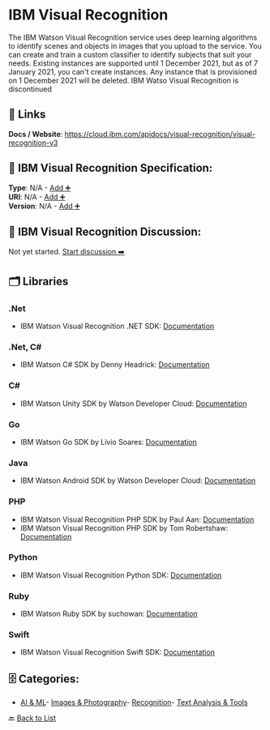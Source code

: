 # IBM Visual Recognition

The IBM Watson Visual Recognition service uses deep learning algorithms to identify scenes and objects in images that you upload to the service. You can create and train a custom classifier to identify subjects that suit your needs. Existing instances are supported until 1 December 2021, but as of 7 January 2021, you can't create instances. Any instance that is provisioned on 1 December 2021 will be deleted. IBM Watso Visual Recognition is discontinued

##  🔗 Links
**Docs / Website**: https://cloud.ibm.com/apidocs/visual-recognition/visual-recognition-v3

## 🧬 IBM Visual Recognition Specification:
**Type**: N/A - [Add ➕](https://github.com/apis-list/apis-list/edit/main/apis.yaml#L9593)  
**URI**: N/A - [Add ➕](https://github.com/apis-list/apis-list/edit/main/apis.yaml#L9593)  
**Version**: N/A - [Add ➕](https://github.com/apis-list/apis-list/edit/main/apis.yaml#L9593)

## 💬 IBM Visual Recognition Discussion:
Not yet started. [Start discussion ➡️](https://github.com/apis-list/apis-list/discussions/new)

## 🗂️ Libraries
### .Net
-  IBM Watson Visual Recognition .NET SDK: [Documentation](https://github.com/watson-developer-cloud/dotnet-standard-sdk)
### .Net, C#
- IBM Watson C# SDK by Denny Headrick: [Documentation](https://github.com/dennyboy/WatsonCSharp)
### C#
- IBM Watson Unity SDK by Watson Developer Cloud: [Documentation](https://github.com/watson-developer-cloud/unity-sdk)
### Go
- IBM Watson Go SDK by Livio Soares: [Documentation](https://github.com/liviosoares/go-watson-sdk)
### Java
- IBM Watson Android SDK by Watson Developer Cloud: [Documentation](https://github.com/watson-developer-cloud/android-sdk)
### PHP
- IBM Watson Visual Recognition PHP SDK by Paul Aan: [Documentation](https://github.com/weburnit/ibm-watson-visual-regconition)
- IBM Watson Visual Recognition PHP SDK by Tom Robertshaw: [Documentation](https://github.com/bobbyshaw/ibm-watson-visual-recognition-php)
### Python
- IBM Watson Visual Recognition Python SDK: [Documentation](https://github.com/watson-developer-cloud/python-sdk)
### Ruby
- IBM Watson Ruby SDK by suchowan: [Documentation](https://github.com/suchowan/watson-api-client)
### Swift
- IBM Watson Visual Recognition Swift SDK: [Documentation](https://github.com/watson-developer-cloud/swift-sdk)


## 🗄️ Categories:
- [AI & ML](https://github.com/apis-list/apis-list#ai--ml-)- [Images & Photography](https://github.com/apis-list/apis-list#images--photography-)- [Recognition](https://github.com/apis-list/apis-list#recognition-)- [Text Analysis & Tools](https://github.com/apis-list/apis-list#text-analysis--tools-)

🔙  [Back to List](https://github.com/apis-list/apis-list)
